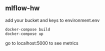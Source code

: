 ## mlflow-hw

add your bucket and keys to environment.env

```console
docker-compose build
docker-compose up
```

go to localhost:5000 to see metrics